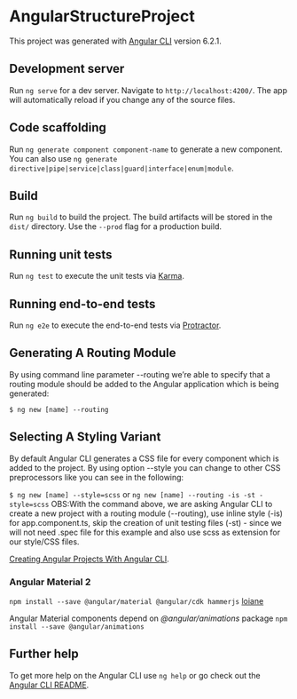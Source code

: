# AngularStructureProject

This project was generated with [Angular CLI](https://github.com/angular/angular-cli) version 6.2.1.

## Development server

Run `ng serve` for a dev server. Navigate to `http://localhost:4200/`. The app will automatically reload if you change any of the source files.

## Code scaffolding

Run `ng generate component component-name` to generate a new component. You can also use `ng generate directive|pipe|service|class|guard|interface|enum|module`.

## Build

Run `ng build` to build the project. The build artifacts will be stored in the `dist/` directory. Use the `--prod` flag for a production build.

## Running unit tests

Run `ng test` to execute the unit tests via [Karma](https://karma-runner.github.io).

## Running end-to-end tests

Run `ng e2e` to execute the end-to-end tests via [Protractor](http://www.protractortest.org/).

## Generating A Routing Module
By using command line parameter --routing we’re able to specify that a routing module should be added to the Angular application which is being generated:

`$ ng new [name] --routing`

## Selecting A Styling Variant
By default Angular CLI generates a CSS file for every component which is added to the project. By using option --style you can change to other CSS preprocessors like you can see in the following:

`$ ng new [name] --style=scss` 
or 
`ng new [name] --routing -is -st -style=scss`
OBS:With the command above, we are asking Angular CLI to create a new project with a routing module (--routing), use inline style (-is) for app.component.ts, skip the creation of unit testing files (-st) - since we will not need .spec file for this example and also use scss as extension for our style/CSS files.

[Creating Angular Projects With Angular CLI](https://medium.com/codingthesmartway-com-blog/creating-angular-projects-with-angular-cli-e32b2cb486da).

### Angular Material 2
`npm install --save @angular/material @angular/cdk hammerjs`
[loiane](https://loiane.com/2017/07/getting-started-with-angular-material-2/)

Angular Material components depend on _@angular/animations_ package
`npm install --save @angular/animations`

## Further help

To get more help on the Angular CLI use `ng help` or go check out the [Angular CLI README](https://github.com/angular/angular-cli/blob/master/README.md).

